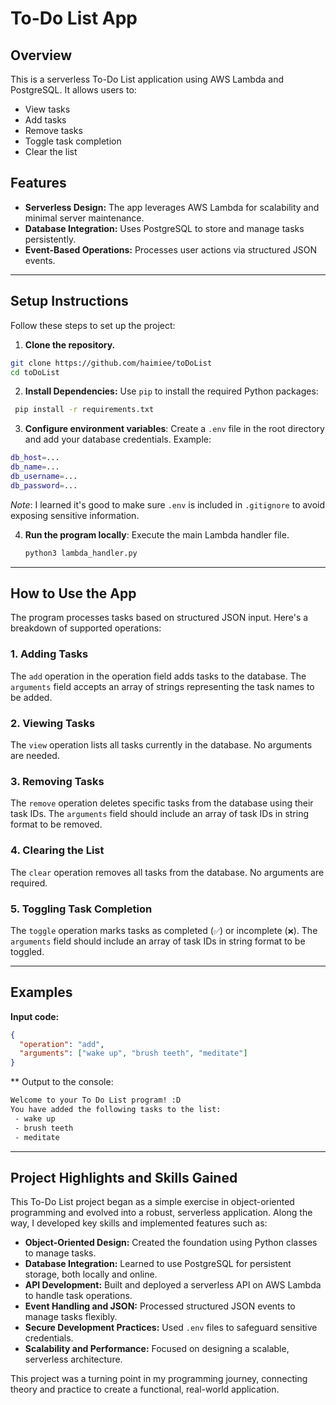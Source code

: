 # To-Do List App

## Overview
This is a serverless To-Do List application using AWS Lambda and PostgreSQL. It allows users to:
- View tasks
- Add tasks
- Remove tasks
- Toggle task completion
- Clear the list

## Features
- **Serverless Design:** The app leverages AWS Lambda for scalability and minimal server maintenance.
- **Database Integration:** Uses PostgreSQL to store and manage tasks persistently.
- **Event-Based Operations:** Processes user actions via structured JSON events.
---
## Setup Instructions
Follow these steps to set up the project:

1. **Clone the repository.**
```bash
git clone https://github.com/haimiee/toDoList
cd toDoList
```
2. **Install Dependencies:** Use `pip` to install the required Python packages:
```bash
 pip install -r requirements.txt
 ```
3. **Configure environment variables**: Create a `.env` file in the root directory and add your database credentials. Example:
```bash
db_host=...
db_name=...
db_username=...
db_password=...
```
*Note*: I learned it's good to make sure `.env` is included in `.gitignore` to avoid exposing sensitive information.

4. **Run the program locally**: Execute the main Lambda handler file.
   ```bash
   python3 lambda_handler.py
---
## How to Use the App
The program processes tasks based on structured JSON input. Here's a breakdown of supported operations:

### 1. Adding Tasks
The `add` operation in the operation field adds tasks to the database. The `arguments` field accepts an array of strings representing the task names to be added.

### 2. Viewing Tasks
The `view` operation lists all tasks currently in the database. No arguments are needed.

### 3. Removing Tasks
The `remove` operation deletes specific tasks from the database using their task IDs. The `arguments` field should include an array of task IDs in string format to be removed.

### 4. Clearing the List
The `clear` operation removes all tasks from the database. No arguments are required.

### 5. Toggling Task Completion
The `toggle` operation marks tasks as completed (`✅`) or incomplete (`❌`). The `arguments` field should include an array of task IDs in string format to be toggled.

---
## Examples

**Input code:**
```json
{
  "operation": "add",
  "arguments": ["wake up", "brush teeth", "meditate"]
}
```
** Output to the console:
```bash
Welcome to your To Do List program! :D
You have added the following tasks to the list:
 - wake up
 - brush teeth
 - meditate
```
---


## Project Highlights and Skills Gained

This To-Do List project began as a simple exercise in object-oriented programming and evolved into a robust, serverless application. Along the way, I developed key skills and implemented features such as:

- **Object-Oriented Design:** Created the foundation using Python classes to manage tasks.
- **Database Integration:** Learned to use PostgreSQL for persistent storage, both locally and online.
- **API Development:** Built and deployed a serverless API on AWS Lambda to handle task operations.
- **Event Handling and JSON:** Processed structured JSON events to manage tasks flexibly.
- **Secure Development Practices:** Used `.env` files to safeguard sensitive credentials.
- **Scalability and Performance:** Focused on designing a scalable, serverless architecture.

This project was a turning point in my programming journey, connecting theory and practice to create a functional, real-world application.

